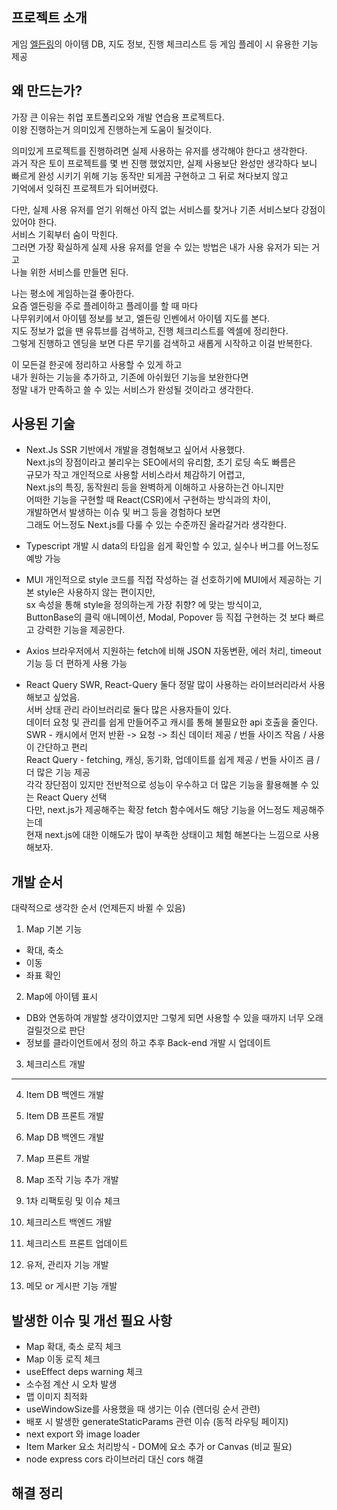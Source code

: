 ## 프로젝트 소개
게임 [엘든링](https://namu.wiki/w/%EC%97%98%EB%93%A0%20%EB%A7%81)의 아이템 DB, 지도 정보, 진행 체크리스트 등
게임 플레이 시 유용한 기능 제공


## 왜 만드는가?
가장 큰 이유는 취업 포트폴리오와 개발 연습용 프로젝트다.   
이왕 진행하는거 의미있게 진행하는게 도움이 될것이다.

의미있게 프로젝트를 진행하려면 실제 사용하는 유저를 생각해야 한다고 생각한다.   
과거 작은 토이 프로젝트를 몇 번 진행 했었지만, 실제 사용보단 완성만 생각하다 보니   
빠르게 완성 시키기 위해 기능 동작만 되게끔 구현하고 그 뒤로 쳐다보지 않고   
기억에서 잊혀진 프로젝트가 되어버렸다.

다만, 실제 사용 유저를 얻기 위해선 아직 없는 서비스를 찾거나 기존 서비스보다 강점이 있어야 한다.   
서비스 기획부터 숨이 막힌다.   
그러면 가장 확실하게 실제 사용 유저를 얻을 수 있는 방법은 내가 사용 유저가 되는 거고   
나늘 위한 서비스를 만들면 된다.

나는 평소에 게임하는걸 좋아한다.   
요즘 엘든링을 주로 플레이하고 플레이를 할 때 마다   
나무위키에서 아이템 정보를 보고, 엘든링 인벤에서 아이템 지도를 본다.   
지도 정보가 없을 땐 유튜브를 검색하고, 진행 체크리스트를 엑셀에 정리한다.   
그렇게 진행하고 엔딩을 보면 다른 무기를 검색하고 새롭게 시작하고 이걸 반복한다.

이 모든걸 한곳에 정리하고 사용할 수 있게 하고   
내가 원하는 기능을 추가하고, 기존에 아쉬웠던 기능을 보완한다면   
정말 내가 만족하고 쓸 수 있는 서비스가 완성될 것이라고 생각한다.


## 사용된 기술
- Next.Js
  SSR 기반에서 개발을 경험해보고 싶어서 사용했다.   
  Next.js의 장점이라고 불리우는 SEO에서의 유리함, 초기 로딩 속도 빠름은   
  규모가 작고 개인적으로 사용할 서비스라서 체감하기 어렵고,   
  Next.js의 특징, 동작원리 등을 완벽하게 이해하고 사용하는건 아니지만   
  어떠한 기능을 구현할 때 React(CSR)에서 구현하는 방식과의 차이,   
  개발하면서 발생하는 이슈 및 버그 등을 경험하다 보면   
  그래도 어느정도 Next.js를 다룰 수 있는 수준까진 올라갈거라 생각한다.

- Typescript
  개발 시 data의 타입을 쉽게 확인할 수 있고, 실수나 버그를 어느정도 예방 가능

- MUI
  개인적으로 style 코드를 직접 작성하는 걸 선호하기에 MUI에서 제공하는 기본 style은 사용하지 않는 편이지만,   
  sx 속성을 통해 style을 정의하는게 가장 취향? 에 맞는 방식이고,   
  ButtonBase의 클릭 애니메이션, Modal, Popover 등 직접 구현하는 것 보다 빠르고 강력한 기능을 제공한다.

- Axios
  브라우저에서 지원하는 fetch에 비해 JSON 자동변환, 에러 처리, timeout 기능 등 더 편하게 사용 가능

- React Query
  SWR, React-Query 둘다 정말 많이 사용하는 라이브러리라서 사용해보고 싶었음.   
  서버 상태 관리 라이브러리로 둘다 많은 사용자들이 있다.   
  데이터 요청 및 관리를 쉽게 만들어주고 캐시를 통해 불필요한 api 호출을 줄인다.   
  SWR - 캐시에서 먼저 반환 -> 요청 -> 최신 데이터 제공 / 번들 사이즈 작음 / 사용이 간단하고 편리   
  React Query - fetching, 캐싱, 동기화, 업데이트를 쉽게 제공 / 번들 사이즈 큼 / 더 많은 기능 제공   
  각각 장단점이 있지만 전반적으로 성능이 우수하고 더 많은 기능을 활용해볼 수 있는 React Query 선택   
  다만, next.js가 제공해주는 확장 fetch 함수에서도 해당 기능을 어느정도 제공해주는데   
  현재 next.js에 대한 이해도가 많이 부족한 상태이고 체험 해본다는 느낌으로 사용해보자.


## 개발 순서
대략적으로 생각한 순서 (언제든지 바뀔 수 있음)

1. Map 기본 기능
  - 확대, 축소
  - 이동
  - 좌표 확인

2. Map에 아이템 표시
  - DB와 연동하여 개발할 생각이였지만 그렇게 되면 사용할 수 있을 때까지 너무 오래걸릴것으로 판단
  - 정보를 클라이언트에서 정의 하고 추후 Back-end 개발 시 업데이트

3. 체크리스트 개발

------------------------------------------------

4. Item DB 백엔드 개발

5. Item DB 프론트 개발

5. Map DB 백엔드 개발

6. Map 프론트 개발

7. Map 조작 기능 추가 개발

8. 1차 리팩토링 및 이슈 체크

9. 체크리스트 백엔드 개발

10. 체크리스트 프론트 업데이트

11. 유저, 관리자 기능 개발

12. 메모 or 게시판 기능 개발


## 발생한 이슈 및 개선 필요 사항
- Map 확대, 축소 로직 체크
- Map 이동 로직 체크
- useEffect deps warning 체크
- 소수점 계산 시 오차 발생
- 맵 이미지 최적화
- useWindowSize를 사용했을 때 생기는 이슈 (렌더링 순서 관련)
- 배포 시 발생한 generateStaticParams 관련 이슈 (동적 라우팅 페이지)
- next export 와 image loader
- Item Marker 요소 처리방식 - DOM에 요소 추가 or Canvas (비교 필요)
- node express cors 라이브러리 대신 cors 해결


## 해결 정리